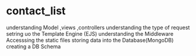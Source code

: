 # contact_list
understanding Model ,views ,controllers
understanding the type of request  
setring uo the Template Engine (EJS)
understanding the Middleware
Accesssing the static files 
storing data into the Database(MongoDB)
creating a DB Schema




